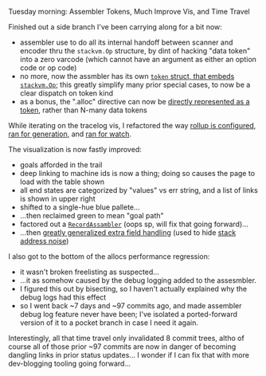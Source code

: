 Tuesday morning: Assembler Tokens, Much Improve Vis, and Time Travel

Finished out a side branch I've been carrying along for a bit now:
- assembler use to do all its internal handoff between scanner and encoder thru
  the `stackvm.Op` structure, by dint of hacking "data token" into a zero
  varcode (which cannot have an argument as either an option code or op code)
- no more, now the assmbler has its own [`token` struct, that embeds
  `stackvm.Op`][a8eaf502]; this greatly simplify many prior special cases, to
  now be a clear dispatch on token kind
- as a bonus, the ".alloc" directive can now be [directly represented as a
  token][0cfe39ee], rather than N-many data tokens

While iterating on the tracelog vis, I refactored the way [rollup is
configured][e419bd87], [ran for generation][e77f54f3], and [ran for
watch][12275fab].

The visualization is now fastly improved:
- goals afforded in the trail
- deep linking to machine ids is now a thing; doing so causes the page to load
  with the table shown
- all end states are categorized by "values" vs err string, and a list of links
  is shown in upper right
- shifted to a single-hue blue pallete...
- ...then reclaimed green to mean "goal path"
- factored out a [`RecordAssambler`][ff98b5b5] (oops sp, will fix that going forward)...
- ...then [greatly generalized extra field handling][7e5ddd48] (used to hide
  [stack address noise][87fa2e98])

I also got to the bottom of the allocs performance regression:
- it wasn't broken freelisting as suspected...
- ...it as somehow caused by the debug logging added to the assesmbler.
- I figured this out by bisecting, so I haven't actually explained why the
  debug logs had this effect
- so I went back ~7 days and ~97 commits ago, and made assembler debug log
  feature never have been; I've isolated a ported-forward version of it to a
  pocket branch in case I need it again.

Interestingly, all that time travel only invalidated 8 commit trees, altho of
course all of those prior ~97 commits are now in danger of becoming dangling
links in prior status updates... I wonder if I can fix that with more
dev-blogging tooling going forward...

[a8eaf502]: https://github.com/jcorbin/stackvm/commit/a8eaf5024f0e1c7b21229ee7541d3038c6d874f2
[0cfe39ee]: https://github.com/jcorbin/stackvm/commit/0cfe39ee019e3e245fe4ff1b1512e6a4acefd869
[e419bd87]: https://github.com/jcorbin/stackvm/commit/e419bd8783dbaad1dea3f7e527acc60e981c3521
[e77f54f3]: https://github.com/jcorbin/stackvm/commit/e77f54f3adf1b12761fb79d6bde19c688ac7e842
[12275fab]: https://github.com/jcorbin/stackvm/commit/12275fab4b622483a6dd32b2a8b5a31221cf4682
[ff98b5b5]: https://github.com/jcorbin/stackvm/commit/ff98b5b58980391e747821ffb492a88895e0fca4
[7e5ddd48]: https://github.com/jcorbin/stackvm/commit/7e5ddd482645fbe210617a1590a57bcb59d41808
[87fa2e98]: https://github.com/jcorbin/stackvm/commit/87fa2e98d7afa3b845e5fce6330a9aa9536fbf7c
